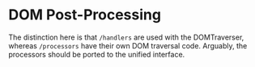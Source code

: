 DOM Post-Processing
===================

The distinction here is that `/handlers` are used with the DOMTraverser,
whereas `/processors` have their own DOM traversal code.  Arguably, the
processors should be ported to the unified interface.
